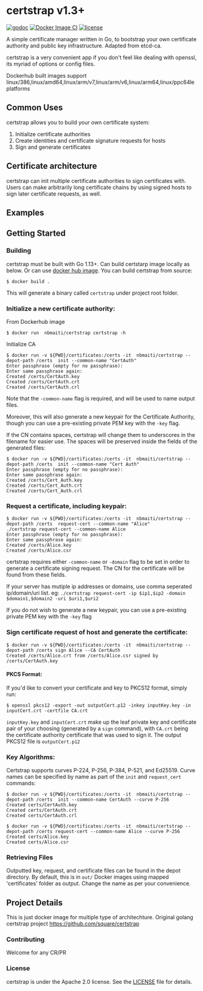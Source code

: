 # certstrap v1.3+
[![godoc](http://img.shields.io/badge/godoc-certstrap-blue.svg?style=flat)](https://godoc.org/github.com/square/certstrap)
[![Docker Image CI](https://github.com/nmaiti/certstrap-multi-platform-docker/actions/workflows/main.yml/badge.svg)](https://github.com/nmaiti/certstrap-multi-platform-docker/actions/workflows/main.yml)
[![license](http://img.shields.io/badge/license-apache_2.0-red.svg?style=flat)](https://raw.githubusercontent.com/square/certstrap/master/LICENSE)

A simple certificate manager written in Go, to bootstrap your own certificate authority and public key infrastructure.  Adapted from etcd-ca.

certstrap is a very convenient app if you don't feel like dealing with openssl, its myriad of options or config files.


Dockerhub built images support linux/386,linux/amd64,linux/arm/v7,linux/arm/v6,linux/arm64,linux/ppc64le platforms

## Common Uses

certstrap allows you to build your own certificate system:

1. Initialize certificate authorities
2. Create identities and certificate signature requests for hosts
3. Sign and generate certificates

## Certificate architecture

certstrap can init multiple certificate authorities to sign certificates with.  Users can make arbitrarily long certificate chains by using signed hosts to sign later certificate requests, as well.

## Examples

## Getting Started

### Building

certstrap must be built with Go 1.13+. Can build certstarp image locally as below. Or can use  [docker hub image](https://hub.docker.com/repository/docker/nbmaiti/certstrap).
 You can build certstrap from source:

```
$ docker build .
```

This will generate a binary called `certstrap` under project root folder.

### Initialize a new certificate authority:

From Dockerhub image
```
$ docker run  nbmaiti/certstrap certstrap -h
```

Initialize CA
```
$ docker run -v ${PWD}/certificates:/certs -it  nbmaiti/certstrap --depot-path /certs  init --common-name "CertAuth"
Enter passphrase (empty for no passphrase): 
Enter same passphrase again: 
Created /certs/CertAuth.key
Created /certs/CertAuth.crt
Created /certs/CertAuth.crl
```

Note that the `-common-name` flag is required, and will be used to name output files.

Moreover, this will also generate a new keypair for the Certificate Authority,
though you can use a pre-existing private PEM key with the `-key` flag.

If the CN contains spaces, certstrap will change them to underscores in the filename for easier use.  The spaces will be preserved inside the fields of the generated files:

```
$ docker run -v ${PWD}/certificates:/certs -it  nbmaiti/certstrap --depot-path /certs  init --common-name "Cert Auth"
Enter passphrase (empty for no passphrase): 
Enter same passphrase again: 
Created /certs/Cert_Auth.key
Created /certs/Cert_Auth.crt
Created /certs/Cert_Auth.crl
```

### Request a certificate, including keypair:

```
$ docker run -v ${PWD}/certificates:/certs -it  nbmaiti/certstrap --depot-path /certs  request-cert --common-name "Alice" 
./certstrap request-cert --common-name Alice
Enter passphrase (empty for no passphrase): 
Enter same passphrase again:
Created /certs/Alice.key
Created /certs/Alice.csr
```

certstrap requires either `-common-name` or `-domain` flag to be set in order to generate a certificate signing request.  The CN for the certificate will be found from these fields.

If your server has mutiple ip addresses or domains, use comma seperated ip/domain/uri list. eg: `./certstrap request-cert -ip $ip1,$ip2 -domain $domain1,$domain2 -uri $uri1,$uri2`

If you do not wish to generate a new keypair, you can use a pre-existing private
PEM key with the `-key` flag

### Sign certificate request of host and generate the certificate:

```
$ docker run -v ${PWD}/certificates:/certs -it  nbmaiti/certstrap --depot-path /certs sign Alice --CA CertAuth
Created /certs/Alice.crt from /certs/Alice.csr signed by /certs/CertAuth.key
```

#### PKCS Format:
If you'd like to convert your certificate and key to PKCS12 format, simply run:
```
$ openssl pkcs12 -export -out outputCert.p12 -inkey inputKey.key -in inputCert.crt -certfile CA.crt
```
`inputKey.key` and `inputCert.crt` make up the leaf private key and certificate pair of your choosing (generated by a `sign` command), with `CA.crt` being the certificate authority certificate that was used to sign it.  The output PKCS12 file is `outputCert.p12`

### Key Algorithms:
Certstrap supports curves P-224, P-256, P-384, P-521, and Ed25519. Curve names can be specified by name as part of the `init` and `request_cert` commands:

```
$ docker run -v ${PWD}/certificates:/certs -it  nbmaiti/certstrap --depot-path /certs  init --common-name CertAuth --curve P-256
Created certs/CertAuth.key
Created certs/CertAuth.crt
Created certs/CertAuth.crl

$ docker run -v ${PWD}/certificates:/certs -it  nbmaiti/certstrap --depot-path /certs request-cert --common-name Alice --curve P-256
Created certs/Alice.key
Created certs/Alice.csr
```

### Retrieving Files

Outputted key, request, and certificate files can be found in the depot directory.
By default, this is in `out/` Docker images using mapped 'certificates' folder as output. Change the name as per
your convenience.


## Project Details

This is just docker image for multiple type of architechture. Original golang certstrap project
https://github.com/square/certstrap

### Contributing

Welcome for any CR/PR

### License

certstrap is under the Apache 2.0 license. See the [LICENSE](LICENSE) file for details.
